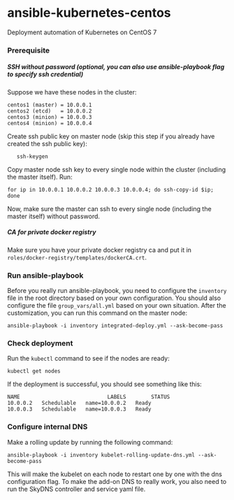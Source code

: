 # ansible-kubernetes-centos
Deployment automation of Kubernetes on CentOS 7

### Prerequisite
##### SSH without password (optional, you can also use ansible-playbook flag to specify ssh credential)
Suppose we have these nodes in the cluster:
```
centos1 (master) = 10.0.0.1
centos2 (etcd)   = 10.0.0.2
centos3 (minion) = 10.0.0.3
centos4 (minion) = 10.0.0.4
```

Create ssh public key on master node (skip this step if you already have created the ssh public key):
```
   ssh-keygen
```

Copy master node ssh key to every single node within the cluster (including the master itself). Run:
```
for ip in 10.0.0.1 10.0.0.2 10.0.0.3 10.0.0.4; do ssh-copy-id $ip; done
```

Now, make sure the master can ssh to every single node (including the master itself) without password.

##### CA for private docker registry
Make sure you have your private docker registry ca and put it in `roles/docker-registry/templates/dockerCA.crt`.

### Run ansible-playbook
Before you really run ansible-playbook, you need to configure the `inventory` file in the root directory based on your own configuration. You should also configure the file `group_vars/all.yml` based on your own situation. After the customization, you can run this command on the master node:
```
ansible-playbook -i inventory integrated-deploy.yml --ask-become-pass
```

### Check deployment
Run the `kubectl` command to see if the nodes are ready:
```
kubectl get nodes
```

If the deployment is successful, you should see something like this:
```
NAME                            LABELS        STATUS
10.0.0.2   Schedulable   name=10.0.0.2   Ready
10.0.0.3   Schedulable   name=10.0.0.3   Ready
```

### Configure internal DNS
Make a rolling update by running the following command:
```
ansible-playbook -i inventory kubelet-rolling-update-dns.yml --ask-become-pass
```
This will make the kubelet on each node to restart one by one with the dns configuration flag.
To make the add-on DNS to really work, you also need to run the SkyDNS controller and service yaml file.
